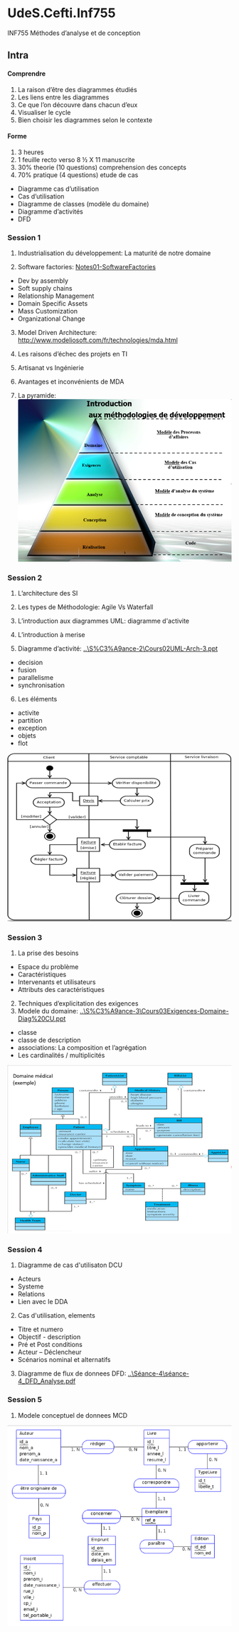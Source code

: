 # UdeS.Cefti.Inf755

INF755 Méthodes d’analyse et de conception

## Intra

#### Comprendre

1. La raison d’être des diagrammes étudiés
2. Les liens entre les diagrammes
3. Ce que l’on découvre dans chacun d’eux
4. Visualiser le cycle
5. Bien choisir les diagrammes selon le contexte

#### Forme

1. 3 heures
2. 1 feuille recto verso 8 ½ X 11 manuscrite
3. 30% theorie (10 questions) comprehension des concepts
4. 70% pratique (4 questions) etude de cas
* Diagramme cas d’utilisation
* Cas d’utilisation
* Diagramme de classes (modèle du domaine)
* Diagramme d’activités
* DFD

### Session 1

1. Industrialisation du développement: La maturité de notre domaine

2. Software factories: [Notes01-SoftwareFactories](https://github.com/enriqueescobar-askida/UdeS.Cefti.Inf755/blob/master/Week01/Notes01-SoftwareFactories_p16_greenfield.pdf)
* Dev by assembly
* Soft supply chains
* Relationship Management
* Domain Specific Assets
* Mass Customization
* Organizational Change

3. Model Driven Architecture: <http://www.modeliosoft.com/fr/technologies/mda.html>

4. Les raisons d’échec des projets en TI

5. Artisanat vs Ingénierie

6. Avantages et inconvénients de MDA

7. La pyramide: ![Pyramide](https://github.com/enriqueescobar-askida/UdeS.Cefti.Inf755/blob/master/Week06/Week06-Sceance1_pyramide.png)

### Session 2

1. L’architecture des SI

2. Les types de Méthodologie: Agile Vs Waterfall

3. L’introduction aux diagrammes UML: diagramme d'activite

4. L’introduction à merise

5. Diagramme d’activité: [..\S%C3%A9ance-2\Cours02UML-Arch-3.ppt](https://github.com/enriqueescobar-askida/UdeS.Cefti.Inf755/blob/master/Week02/Notes02-Architecture_SI.pdf)
* decision
* fusion
* parallelisme
* synchronisation

6. Les éléments
* activite
* partition
* exception
* objets
* flot

![Diagramme Activite-DDA](https://github.com/enriqueescobar-askida/UdeS.Cefti.Inf755/blob/master/Week06/Week06-Sceance2_diag-activite.png)

### Session 3

1. La prise des besoins
* Espace du problème
* Caractéristiques
* Intervenants et utilisateurs
* Attributs des caractéristiques
2. Techniques d’explicitation des exigences
3. Modele du domaine: [..\S%C3%A9ance-3\Cours03Exigences-Domaine-Diag%20CU.ppt](https://github.com/enriqueescobar-askida/UdeS.Cefti.Inf755/blob/master/Week03/Notes03.pdf)
* classe
* classe de description
* associations: La composition et l’agrégation
* Les cardinalités / multiplicités

![Modele du domaine-MDD](https://github.com/enriqueescobar-askida/UdeS.Cefti.Inf755/blob/master/Week06/Week06-Sceance3_modele-domaine.png)

### Session 4

1. Diagramme de cas d'utilisaton DCU
* Acteurs
* Systeme
* Relations
* Lien avec le DDA
2. Cas d'utilisation, elements
* Titre et numero
* Objectif - description
* Pré et Post conditions
* Acteur – Déclencheur
* Scénarios nominal et alternatifs
3. Diagramme de flux de donnees DFD:
    [..\Séance-4\séance-4_DFD_Analyse.pdf](https://github.com/enriqueescobar-askida/UdeS.Cefti.Inf755/blob/master/Week04/Notes04-Analyse_DFD.pdf)

### Session 5

1. Modele conceptuel de donnees MCD

![Modele conceptuel de donnees-MCD](https://github.com/enriqueescobar-askida/UdeS.Cefti.Inf755/blob/master/Week06/Week06-Sceance5_modele-conceptuel-donnes.png)